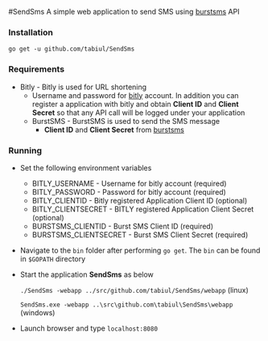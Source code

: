 #SendSms
A simple web application to send SMS using [burstsms](http://www.burstsms.com.au/) API

### Installation

`go get -u github.com/tabiul/SendSms`

### Requirements
* Bitly - Bitly is used for URL shortening
   * Username and password for [bitly](https://bitly.com) account. In addition you can register a application with bitly and obtain **Client ID** and **Client Secret** so that any API call will be logged under your application
   * BurstSMS - BurstSMS is used to send the SMS message
     * **Client ID** and **Client Secret** from [burstsms](http://www.burstsms.com.au/)
      
### Running
   * Set the following environment variables
     * BITLY_USERNAME  - Username for bitly account (required)
     * BITLY_PASSWORD - Password for bitly account (required)
 	 * BITLY_CLIENTID - Bitly registered Application Client ID (optional)
	 * BITLY_CLIENTSECRET - BITLY registered Application Client Secret (optional)
	 * BURSTSMS_CLIENTID - Burst SMS Client ID (required)
	 * BURSTSMS_CLIENTSECRET - Burst SMS Client Secret (required)
	 
   * Navigate to the `bin` folder after performing `go get`. The `bin` can be found in `$GOPATH` directory
   * Start the application **SendSms** as below

     `./SendSms -webapp ../src/github.com/tabiul/SendSms/webapp` (linux)

     `SendSms.exe -webapp ..\src\github.com\tabiul\SendSms\webapp` (windows)

   * Launch browser and type `localhost:8080`
              

